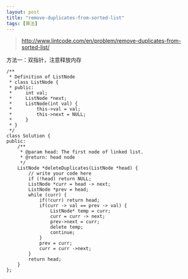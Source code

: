 ```yaml
---
layout: post
title: "remove-duplicates-from-sorted-list"
tags: [算法]
---	
```

	
>http://www.lintcode.com/en/problem/remove-duplicates-from-sorted-list/

方法一：双指针，注意释放内存


	/**
	 * Definition of ListNode
	 * class ListNode {
	 * public:
	 *     int val;
	 *     ListNode *next;
	 *     ListNode(int val) {
	 *         this->val = val;
	 *         this->next = NULL;
	 *     }
	 * }
	 */
	class Solution {
	public:
	    /**
	     * @param head: The first node of linked list.
	     * @return: head node
	     */
	    ListNode *deleteDuplicates(ListNode *head) {
	        // write your code here
	        if (!head) return NULL;
	        ListNode *curr = head -> next;
	        ListNode *prev = head;
	        while (curr) {
	            if(!curr) return head;
	            if(curr -> val == prev -> val) {
	                ListNode* temp = curr;
	                curr = curr -> next;
	                prev->next = curr;
	                delete temp;
	                continue;
	            }
	            prev = curr;
	            curr = curr ->next;
	        }
	        return head;
	    }
	};
